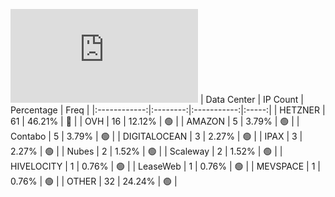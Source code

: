 ![Diagramm](https://github.com/obajay/StateSync-snapshots/blob/main/Projects/Juno/1/README.md)
| Data Center | IP Count | Percentage | Freq |
|:------------:|:--------:|:-----------:|:-----:|
| HETZNER | 61 | 46.21% | 🔴 |
| OVH | 16 | 12.12% | 🟢 |
| AMAZON | 5 | 3.79% | 🟢 |
| Contabo | 5 | 3.79% | 🟢 |
| DIGITALOCEAN | 3 | 2.27% | 🟢 |
| IPAX | 3 | 2.27% | 🟢 |
| Nubes | 2 | 1.52% | 🟢 |
| Scaleway | 2 | 1.52% | 🟢 |
| HIVELOCITY | 1 | 0.76% | 🟢 |
| LeaseWeb | 1 | 0.76% | 🟢 |
| MEVSPACE | 1 | 0.76% | 🟢 |
| OTHER | 32 | 24.24% | 🟢 |